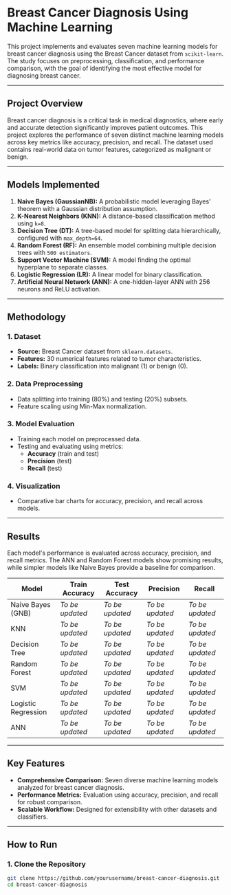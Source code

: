 # Breast Cancer Diagnosis Using Machine Learning

This project implements and evaluates seven machine learning models for breast cancer diagnosis using the Breast Cancer dataset from `scikit-learn`. The study focuses on preprocessing, classification, and performance comparison, with the goal of identifying the most effective model for diagnosing breast cancer.

---

## Project Overview

Breast cancer diagnosis is a critical task in medical diagnostics, where early and accurate detection significantly improves patient outcomes. This project explores the performance of seven distinct machine learning models across key metrics like accuracy, precision, and recall. The dataset used contains real-world data on tumor features, categorized as malignant or benign.

---

## Models Implemented

1. **Naive Bayes (GaussianNB):** A probabilistic model leveraging Bayes' theorem with a Gaussian distribution assumption.
2. **K-Nearest Neighbors (KNN):** A distance-based classification method using `k=8`.
3. **Decision Tree (DT):** A tree-based model for splitting data hierarchically, configured with `max_depth=64`.
4. **Random Forest (RF):** An ensemble model combining multiple decision trees with `500 estimators`.
5. **Support Vector Machine (SVM):** A model finding the optimal hyperplane to separate classes.
6. **Logistic Regression (LR):** A linear model for binary classification.
7. **Artificial Neural Network (ANN):** A one-hidden-layer ANN with 256 neurons and ReLU activation.

---

## Methodology

### 1. Dataset
- **Source:** Breast Cancer dataset from `sklearn.datasets`.
- **Features:** 30 numerical features related to tumor characteristics.
- **Labels:** Binary classification into malignant (1) or benign (0).

### 2. Data Preprocessing
- Data splitting into training (80%) and testing (20%) subsets.
- Feature scaling using Min-Max normalization.

### 3. Model Evaluation
- Training each model on preprocessed data.
- Testing and evaluating using metrics:
  - **Accuracy** (train and test)
  - **Precision** (test)
  - **Recall** (test)

### 4. Visualization
- Comparative bar charts for accuracy, precision, and recall across models.

---

## Results

Each model's performance is evaluated across accuracy, precision, and recall metrics. The ANN and Random Forest models show promising results, while simpler models like Naive Bayes provide a baseline for comparison.

| **Model**         | **Train Accuracy** | **Test Accuracy** | **Precision** | **Recall** |
|--------------------|--------------------|-------------------|---------------|------------|
| Naive Bayes (GNB) | *To be updated*    | *To be updated*   | *To be updated* | *To be updated* |
| KNN               | *To be updated*    | *To be updated*   | *To be updated* | *To be updated* |
| Decision Tree     | *To be updated*    | *To be updated*   | *To be updated* | *To be updated* |
| Random Forest     | *To be updated*    | *To be updated*   | *To be updated* | *To be updated* |
| SVM               | *To be updated*    | *To be updated*   | *To be updated* | *To be updated* |
| Logistic Regression | *To be updated* | *To be updated*   | *To be updated* | *To be updated* |
| ANN               | *To be updated*    | *To be updated*   | *To be updated* | *To be updated* |

---

## Key Features

- **Comprehensive Comparison:** Seven diverse machine learning models analyzed for breast cancer diagnosis.
- **Performance Metrics:** Evaluation using accuracy, precision, and recall for robust comparison.
- **Scalable Workflow:** Designed for extensibility with other datasets and classifiers.

---

## How to Run

### 1. Clone the Repository
```bash
git clone https://github.com/yourusername/breast-cancer-diagnosis.git
cd breast-cancer-diagnosis
